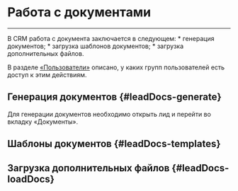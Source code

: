 # Работа с документами
<hr>
В CRM работа с документа заключается в следующем:
* генерация документов;
* загрузка шаблонов документов;
* загрузка дополнительных файлов.

В разделе [«Пользователи»](../usingCRM/users.md) описано, у каких групп пользователей есть доступ к этим действиям.

## Генерация документов {#leadDocs-generate}

Для генерации документов необходимо открыть лид и перейти во вкладку «Документы». 

## Шаблоны документов {#leadDocs-templates}


## Загрузка дополнительных файлов {#leadDocs-loadDocs}


